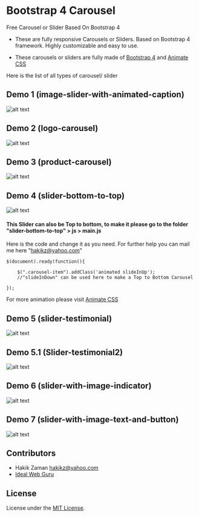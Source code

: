 # Bootstrap 4 Carousel
Free Carousel or Slider Based On Bootstrap 4

- These are fully responsive Carousels or Sliders. Based on Bootstrap 4 framework. Highly customizable and easy to use.

- These carousels or sliders are fully made of [Bootstrap 4](https://getbootstrap.com/) and [Animate CSS](https://daneden.github.io/animate.css/)

Here is the list of all types of carousel/ slider


## Demo 1 (image-slider-with-animated-caption)

![alt text](https://github.com/hakikz/Free-Bootstrap-4-Carousel/blob/master/Dist/img/image-slider-with-animated-caption.jpg)



## Demo 2 (logo-carousel)

![alt text](https://github.com/hakikz/Free-Bootstrap-4-Carousel/blob/master/Dist/img/logo-carousel.jpg)


## Demo 3 (product-carousel)

![alt text](https://github.com/hakikz/Free-Bootstrap-4-Carousel/blob/master/Dist/img/product-carousel.jpg)


## Demo 4 (slider-bottom-to-top)

![alt text](https://github.com/hakikz/Free-Bootstrap-4-Carousel/blob/master/Dist/img/slider-bottom-to-top.jpg)


#### This Slider can also be Top to bottom, to make it please go to the folder "slider-bottom-to-top" > js > main.js

Here is the code and change it as you need. For further help you can mail me here "<hakikz@yahoo.com>"

```
$(document).ready(function(){
            
    $(".carousel-item").addClass('animated slideInUp');
    //"slideInDown" can be used here to make a Top to Bottom Carousel
    
});

```
For more animation please visit [Animate CSS](https://daneden.github.io/animate.css/)


## Demo 5 (slider-testimonial)

![alt text](https://github.com/hakikz/Free-Bootstrap-4-Carousel/blob/master/Dist/img/slider-testimonial.jpg)


## Demo 5.1 (Slider-testimonial2)

![alt text](https://github.com/hakikz/Free-Bootstrap-4-Carousel/blob/master/Dist/img/slider-testimonial2.jpg)


## Demo 6 (slider-with-image-indicator)

![alt text](https://github.com/hakikz/Free-Bootstrap-4-Carousel/blob/master/Dist/img/slider-with-image-indicator.jpg)


## Demo 7 (slider-with-image-text-and-button)

![alt text](https://github.com/hakikz/Free-Bootstrap-4-Carousel/blob/master/Dist/img/slider-with-image-text-and-button.jpg)


## Contributors

- Hakik Zaman <hakikz@yahoo.com>
- [Ideal Web Guru](http://idealwebguru.com/)

## License

License under the [MIT License](https://github.com/hakikz/Bootstrap-4-Carousel/blob/master/LICENSE).
